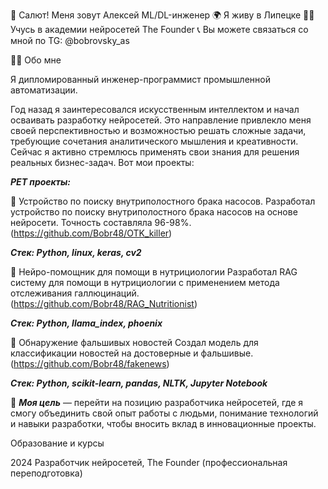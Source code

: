 👋 Салют! Меня зовут Алексей
ML/DL-инженер
🌍 Я живу в Липецке
👨‍🎓 Учусь в академии нейросетей The Founder
📞 Вы можете связаться со мной по TG: @bobrovsky_as

👨‍💻 Обо мне

Я дипломированный инженер-программист промышленной автоматизации.

Год назад я заинтересовался искусственным интеллектом и начал осваивать разработку нейросетей. Это направление привлекло меня своей перспективностью и возможностью решать сложные задачи, требующие сочетания аналитического мышления и креативности. Сейчас я активно стремлюсь применять свои знания для решения реальных бизнес-задач. Вот мои проекты:



***PET проекты:***

📌 Устройство по поиску внутриполостного брака насосов.
Разработал устройство по поиску внутриполостного брака насосов на основе нейросети. Точность составляла 96-98%. (https://github.com/Bobr48/OTK_killer)

***Стек: Python, linux, keras, cv2***

📌 Нейро-помощник для помощи в нутрициологии
Разработал RAG систему для помощи в нутрициологии с применением метода отслеживания галлюцинаций. (https://github.com/Bobr48/RAG_Nutritionist)

***Стек: Python, llama_index, phoenix***

📌 Обнаружение фальшивых новостей 
Создал модель для классификации новостей на достоверные и фальшивые. (https://github.com/Bobr48/fakenews)

***Стек: Python, scikit-learn, pandas, NLTK, Jupyter Notebook***

🎯 ***Моя цель*** — перейти на позицию разработчика нейросетей, где я смогу объединить свой опыт работы с людьми, понимание технологий и навыки разработки, чтобы вносить вклад в инновационные проекты.

Образование и курсы

2024 Разработчик нейросетей, The Founder (профессиональная переподготовка)

